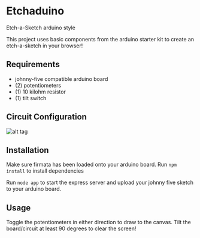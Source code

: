 # Etchaduino
Etch-a-Sketch arduino style

This project uses basic components from the arduino starter kit to create an etch-a-sketch in your browser!

## Requirements
 - johnny-five compatible arduino board
 - (2) potentiometers
 - (1) 10 kilohm resistor
 - (1) tilt switch

## Circuit Configuration
![alt tag](https://raw.github.com/SVehrenkamp/etchaduino/master/sketch.jpg)

## Installation
Make sure firmata has been loaded onto your arduino board.
Run ```npm install``` to install dependencies

Run ```node app``` to start the express server and upload your johnny five sketch to your arduino board.

## Usage
Toggle the potentiometers in either direction to draw to the canvas.
Tilt the board/circuit at least 90 degrees to clear the screen!
